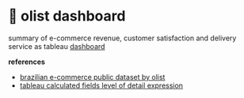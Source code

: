 # 💸 olist dashboard
summary of e-commerce revenue, customer satisfaction and delivery service as tableau [dashboard](https://public.tableau.com/views/OlistDashboard_16876242836040/e-commercedashboard?:language=en-US&:sid=&:display_count=n&:origin=viz_share_link)

**references**
- [brazilian e-commerce public dataset by olist](https://www.kaggle.com/datasets/olistbr/brazilian-ecommerce)
- [tableau calculated fields level of detail expression](https://help.tableau.com/current/pro/desktop/en-us/calculations_calculatedfields_lod.htm)
